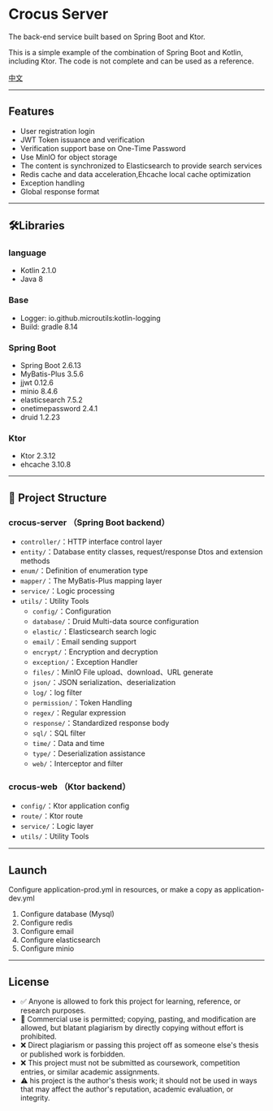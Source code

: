 # Crocus Server

The back-end service built based on Spring Boot and Ktor.

This is a simple example of the combination of Spring Boot and Kotlin, including Ktor. The code is not complete and can
be used as a reference.

[中文](readme.md)

---

## Features

- User registration login
- JWT Token issuance and verification
- Verification support base on One-Time Password
- Use MinIO for object storage
- The content is synchronized to Elasticsearch to provide search services
- Redis cache and data acceleration,Ehcache local cache optimization
- Exception handling
- Global response format

---

## 🛠️Libraries

### language

- Kotlin 2.1.0
- Java 8

### Base

- Logger: io.github.microutils:kotlin-logging
- Build: gradle 8.14

### Spring Boot

- Spring Boot 2.6.13
- MyBatis-Plus 3.5.6
- jjwt 0.12.6
- minio 8.4.6
- elasticsearch 7.5.2
- onetimepassword 2.4.1
- druid 1.2.23

### Ktor

- Ktor 2.3.12
- ehcache 3.10.8

---

## 🧾 Project Structure

### crocus-server （Spring Boot backend）

- `controller/`：HTTP interface control layer
- `entity/`：Database entity classes, request/response Dtos and extension methods
- `enum/`：Definition of enumeration type
- `mapper/`：The MyBatis-Plus mapping layer
- `service/`：Logic processing
- `utils/`：Utility Tools
    - `config/`：Configuration
    - `database/`：Druid Multi-data source configuration
    - `elastic/`：Elasticsearch search logic
    - `email/`：Email sending support
    - `encrypt/`：Encryption and decryption
    - `exception/`：Exception Handler
    - `files/`：MinIO File upload、download、URL generate
    - `json/`：JSON serialization、deserialization
    - `log/`：log filter
    - `permission/`：Token Handling
    - `regex/`：Regular expression
    - `response/`：Standardized response body
    - `sql/`：SQL filter
    - `time/`：Data and time
    - `type/`：Deserialization assistance
    - `web/`：Interceptor and filter

### crocus-web （Ktor backend）

- `config/`：Ktor application config
- `route/`：Ktor route
- `service/`：Logic layer
- `utils/`：Utility Tools

---

## Launch

Configure application-prod.yml in resources, or make a copy as application-dev.yml

1. Configure database (Mysql)
2. Configure redis
3. Configure email
4. Configure elasticsearch
5. Configure minio

---

## License

- ✅ Anyone is allowed to fork this project for learning, reference, or research purposes.
- 📌 Commercial use is permitted; copying, pasting, and modification are allowed, but blatant plagiarism by directly
  copying without effort is prohibited.
- ❌ Direct plagiarism or passing this project off as someone else's thesis or published work is forbidden.
- ❌ This project must not be submitted as coursework, competition entries, or similar academic assignments.
- ⚠️ his project is the author's thesis work; it should not be used in ways that may affect the author's reputation,
  academic evaluation, or integrity.

